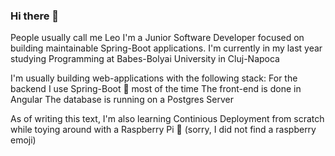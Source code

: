 ### Hi there 👋

People usually call me Leo
I'm a Junior Software Developer focused on building maintainable Spring-Boot applications.
I'm currently in my last year studying Programming at Babes-Bolyai University in Cluj-Napoca

I'm usually building web-applications with the following stack: 
  For the backend I use Spring-Boot 🍃 most of the time
  The front-end is done in Angular
  The database is running on a Postgres Server

As of writing this text, I'm also learning Continious Deployment from scratch while toying around with a Raspberry Pi 🍓 (sorry, I did not find a raspberry emoji)
  
